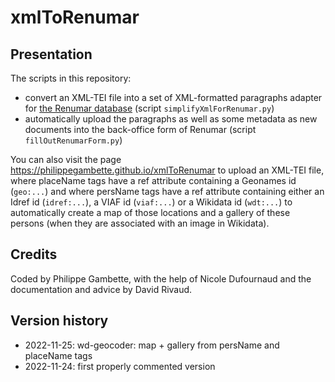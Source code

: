 # xmlToRenumar
## Presentation
The scripts in this repository:
* convert an XML-TEI file into a set of XML-formatted paragraphs adapter for [the Renumar database](http://renumar.univ-tours.fr/) (script `simplifyXmlForRenumar.py`)
* automatically upload the paragraphs as well as some metadata as new documents into the back-office form of Renumar (script `fillOutRenumarForm.py`)

You can also visit the page https://philippegambette.github.io/xmlToRenumar to upload an XML-TEI file, where placeName tags have a ref attribute containing a Geonames id (`geo:...`) and where persName tags have a ref attribute containing either an Idref id (`idref:...`), a VIAF id (`viaf:...`) or a Wikidata id (`wdt:...`) to automatically create a map of those locations and a gallery of these persons (when they are associated with an image in Wikidata).

## Credits
Coded by Philippe Gambette, with the help of Nicole Dufournaud and the documentation and advice by David Rivaud.

## Version history
* 2022-11-25: wd-geocoder: map + gallery from persName and placeName tags
* 2022-11-24: first properly commented version